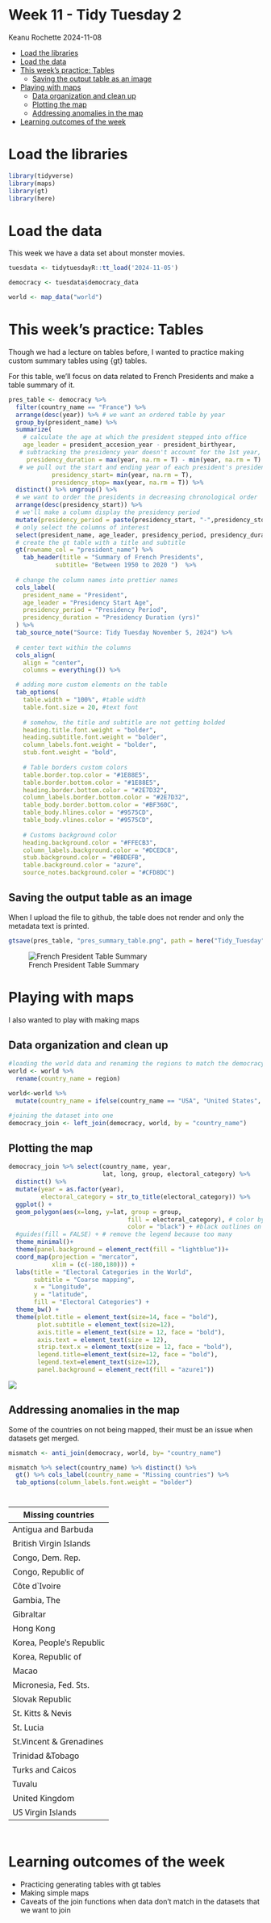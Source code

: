 Week 11 - Tidy Tuesday 2
================
Keanu Rochette
2024-11-08

- [Load the libraries](#load-the-libraries)
- [Load the data](#load-the-data)
- [This week’s practice: Tables](#this-weeks-practice-tables)
  - [Saving the output table as an
    image](#saving-the-output-table-as-an-image)
- [Playing with maps](#playing-with-maps)
  - [Data organization and clean up](#data-organization-and-clean-up)
  - [Plotting the map](#plotting-the-map)
  - [Addressing anomalies in the map](#addressing-anomalies-in-the-map)
- [Learning outcomes of the week](#learning-outcomes-of-the-week)

# Load the libraries

``` r
library(tidyverse)
library(maps)
library(gt)
library(here)
```

# Load the data

This week we have a data set about monster movies.

``` r
tuesdata <- tidytuesdayR::tt_load('2024-11-05')

democracy <- tuesdata$democracy_data

world <- map_data("world")
```

# This week’s practice: Tables

Though we had a lecture on tables before, I wanted to practice making
custom summary tables using {gt} tables.

For this table, we’ll focus on data related to French Presidents and
make a table summary of it.

``` r
pres_table <- democracy %>% 
  filter(country_name == "France") %>%  
  arrange(desc(year)) %>% # we want an ordered table by year
  group_by(president_name) %>% 
  summarize(
    # calculate the age at which the president stepped into office
    age_leader = president_accesion_year - president_birthyear,
   # subtracking the presidency year doesn't account for the 1st year, hence the +1
     presidency_duration = max(year, na.rm = T) - min(year, na.rm = T) + 1,
   # we pull out the start and ending year of each president's presidency
            presidency_start= min(year, na.rm = T),
            presidency_stop= max(year, na.rm = T)) %>% 
  distinct() %>% ungroup() %>% 
  # we want to order the presidents in decreasing chronological order
  arrange(desc(presidency_start)) %>%
  # we'll make a column display the presidency period
  mutate(presidency_period = paste(presidency_start, "-",presidency_stop)) %>% 
  # only select the columns of interest
  select(president_name, age_leader, presidency_period, presidency_duration) %>% 
  # create the gt table with a title and subtitle
  gt(rowname_col = "president_name") %>% 
    tab_header(title = "Summary of French Presidents", 
             subtitle= "Between 1950 to 2020 ")  %>%
  
  # change the column names into prettier names
  cols_label(
    president_name = "President",
    age_leader = "Presidency Start Age",
    presidency_period = "Presidency Period",
    presidency_duration = "Presidency Duration (yrs)"
  ) %>% 
  tab_source_note("Source: Tidy Tuesday November 5, 2024") %>%
  
  # center text within the columns 
  cols_align(
    align = "center",
    columns = everything()) %>% 

  # adding more custom elements on the table
  tab_options(
    table.width = "100%", #table width
    table.font.size = 20, #text font
    
    # somehow, the title and subtitle are not getting bolded
    heading.title.font.weight = "bolder",      
    heading.subtitle.font.weight = "bolder", 
    column_labels.font.weight = "bolder",
    stub.font.weight = "bold",
    
    # Table borders custom colors
    table.border.top.color = "#1E88E5",
    table.border.bottom.color = "#1E88E5",
    heading.border.bottom.color = "#2E7D32", 
    column_labels.border.bottom.color = "#2E7D32",  
    table_body.border.bottom.color = "#BF360C", 
    table_body.hlines.color = "#9575CD", 
    table_body.vlines.color = "#9575CD", 
    
    # Customs background color
    heading.background.color = "#FFECB3",
    column_labels.background.color = "#DCEDC8",
    stub.background.color = "#BBDEFB",
    table.background.color = "azure",
    source_notes.background.color = "#CFD8DC")
```

## Saving the output table as an image

When I upload the file to github, the table does not render and only the
metadata text is printed.

``` r
gtsave(pres_table, "pres_summary_table.png", path = here("Tidy_Tuesday", "tidy_tuesday_2", "outputs"))
```

<figure>
<img src="../outputs/pres_summary_table.png"
alt="French President Table Summary" />
<figcaption aria-hidden="true">French President Table
Summary</figcaption>
</figure>

# Playing with maps

I also wanted to play with making maps

## Data organization and clean up

``` r
#loading the world data and renaming the regions to match the democracy data
world <- world %>% 
  rename(country_name = region)

world<-world %>% 
  mutate(country_name = ifelse(country_name == "USA", "United States", country_name))
```

``` r
#joining the dataset into one
democracy_join <- left_join(democracy, world, by = "country_name")
```

## Plotting the map

``` r
democracy_join %>% select(country_name, year,
                          lat, long, group, electoral_category) %>% 
  distinct() %>% 
  mutate(year = as.factor(year),
         electoral_category = str_to_title(electoral_category)) %>% 
  ggplot() +
  geom_polygon(aes(x=long, y=lat, group = group,
                                 fill = electoral_category), # color by regions
                                 color = "black") + #black outlines on the map
  #guides(fill = FALSE) + # remove the legend because too many
  theme_minimal()+
  theme(panel.background = element_rect(fill = "lightblue"))+
  coord_map(projection = "mercator",
            xlim = (c(-180,180))) +
  labs(title = "Electoral Categories in the World",
       subtitle = "Coarse mapping",
       x = "Longitude",
       y = "latitude",
       fill = "Electoral Categories") +
  theme_bw() + 
  theme(plot.title = element_text(size=14, face = "bold"), 
        plot.subtitle = element_text(size=12),
        axis.title = element_text(size = 12, face = "bold"),
        axis.text = element_text(size = 12),
        strip.text.x = element_text(size = 12, face = "bold"),
        legend.title=element_text(size=12, face = "bold"),
        legend.text=element_text(size=12),
        panel.background = element_rect(fill = "azure1"))
```

![](../outputs/map_electoral_categories-1.png)<!-- -->

## Addressing anomalies in the map

Some of the countries on not being mapped, their must be an issue when
datasets get merged.

``` r
mismatch <- anti_join(democracy, world, by= "country_name")

mismatch %>% select(country_name) %>% distinct() %>% 
  gt() %>% cols_label(country_name = "Missing countries") %>% 
  tab_options(column_labels.font.weight = "bolder")
```

<div id="mffwfieooz" style="padding-left:0px;padding-right:0px;padding-top:10px;padding-bottom:10px;overflow-x:auto;overflow-y:auto;width:auto;height:auto;">
<style>#mffwfieooz table {
  font-family: system-ui, 'Segoe UI', Roboto, Helvetica, Arial, sans-serif, 'Apple Color Emoji', 'Segoe UI Emoji', 'Segoe UI Symbol', 'Noto Color Emoji';
  -webkit-font-smoothing: antialiased;
  -moz-osx-font-smoothing: grayscale;
}
&#10;#mffwfieooz thead, #mffwfieooz tbody, #mffwfieooz tfoot, #mffwfieooz tr, #mffwfieooz td, #mffwfieooz th {
  border-style: none;
}
&#10;#mffwfieooz p {
  margin: 0;
  padding: 0;
}
&#10;#mffwfieooz .gt_table {
  display: table;
  border-collapse: collapse;
  line-height: normal;
  margin-left: auto;
  margin-right: auto;
  color: #333333;
  font-size: 16px;
  font-weight: normal;
  font-style: normal;
  background-color: #FFFFFF;
  width: auto;
  border-top-style: solid;
  border-top-width: 2px;
  border-top-color: #A8A8A8;
  border-right-style: none;
  border-right-width: 2px;
  border-right-color: #D3D3D3;
  border-bottom-style: solid;
  border-bottom-width: 2px;
  border-bottom-color: #A8A8A8;
  border-left-style: none;
  border-left-width: 2px;
  border-left-color: #D3D3D3;
}
&#10;#mffwfieooz .gt_caption {
  padding-top: 4px;
  padding-bottom: 4px;
}
&#10;#mffwfieooz .gt_title {
  color: #333333;
  font-size: 125%;
  font-weight: initial;
  padding-top: 4px;
  padding-bottom: 4px;
  padding-left: 5px;
  padding-right: 5px;
  border-bottom-color: #FFFFFF;
  border-bottom-width: 0;
}
&#10;#mffwfieooz .gt_subtitle {
  color: #333333;
  font-size: 85%;
  font-weight: initial;
  padding-top: 3px;
  padding-bottom: 5px;
  padding-left: 5px;
  padding-right: 5px;
  border-top-color: #FFFFFF;
  border-top-width: 0;
}
&#10;#mffwfieooz .gt_heading {
  background-color: #FFFFFF;
  text-align: center;
  border-bottom-color: #FFFFFF;
  border-left-style: none;
  border-left-width: 1px;
  border-left-color: #D3D3D3;
  border-right-style: none;
  border-right-width: 1px;
  border-right-color: #D3D3D3;
}
&#10;#mffwfieooz .gt_bottom_border {
  border-bottom-style: solid;
  border-bottom-width: 2px;
  border-bottom-color: #D3D3D3;
}
&#10;#mffwfieooz .gt_col_headings {
  border-top-style: solid;
  border-top-width: 2px;
  border-top-color: #D3D3D3;
  border-bottom-style: solid;
  border-bottom-width: 2px;
  border-bottom-color: #D3D3D3;
  border-left-style: none;
  border-left-width: 1px;
  border-left-color: #D3D3D3;
  border-right-style: none;
  border-right-width: 1px;
  border-right-color: #D3D3D3;
}
&#10;#mffwfieooz .gt_col_heading {
  color: #333333;
  background-color: #FFFFFF;
  font-size: 100%;
  font-weight: bolder;
  text-transform: inherit;
  border-left-style: none;
  border-left-width: 1px;
  border-left-color: #D3D3D3;
  border-right-style: none;
  border-right-width: 1px;
  border-right-color: #D3D3D3;
  vertical-align: bottom;
  padding-top: 5px;
  padding-bottom: 6px;
  padding-left: 5px;
  padding-right: 5px;
  overflow-x: hidden;
}
&#10;#mffwfieooz .gt_column_spanner_outer {
  color: #333333;
  background-color: #FFFFFF;
  font-size: 100%;
  font-weight: bolder;
  text-transform: inherit;
  padding-top: 0;
  padding-bottom: 0;
  padding-left: 4px;
  padding-right: 4px;
}
&#10;#mffwfieooz .gt_column_spanner_outer:first-child {
  padding-left: 0;
}
&#10;#mffwfieooz .gt_column_spanner_outer:last-child {
  padding-right: 0;
}
&#10;#mffwfieooz .gt_column_spanner {
  border-bottom-style: solid;
  border-bottom-width: 2px;
  border-bottom-color: #D3D3D3;
  vertical-align: bottom;
  padding-top: 5px;
  padding-bottom: 5px;
  overflow-x: hidden;
  display: inline-block;
  width: 100%;
}
&#10;#mffwfieooz .gt_spanner_row {
  border-bottom-style: hidden;
}
&#10;#mffwfieooz .gt_group_heading {
  padding-top: 8px;
  padding-bottom: 8px;
  padding-left: 5px;
  padding-right: 5px;
  color: #333333;
  background-color: #FFFFFF;
  font-size: 100%;
  font-weight: initial;
  text-transform: inherit;
  border-top-style: solid;
  border-top-width: 2px;
  border-top-color: #D3D3D3;
  border-bottom-style: solid;
  border-bottom-width: 2px;
  border-bottom-color: #D3D3D3;
  border-left-style: none;
  border-left-width: 1px;
  border-left-color: #D3D3D3;
  border-right-style: none;
  border-right-width: 1px;
  border-right-color: #D3D3D3;
  vertical-align: middle;
  text-align: left;
}
&#10;#mffwfieooz .gt_empty_group_heading {
  padding: 0.5px;
  color: #333333;
  background-color: #FFFFFF;
  font-size: 100%;
  font-weight: initial;
  border-top-style: solid;
  border-top-width: 2px;
  border-top-color: #D3D3D3;
  border-bottom-style: solid;
  border-bottom-width: 2px;
  border-bottom-color: #D3D3D3;
  vertical-align: middle;
}
&#10;#mffwfieooz .gt_from_md > :first-child {
  margin-top: 0;
}
&#10;#mffwfieooz .gt_from_md > :last-child {
  margin-bottom: 0;
}
&#10;#mffwfieooz .gt_row {
  padding-top: 8px;
  padding-bottom: 8px;
  padding-left: 5px;
  padding-right: 5px;
  margin: 10px;
  border-top-style: solid;
  border-top-width: 1px;
  border-top-color: #D3D3D3;
  border-left-style: none;
  border-left-width: 1px;
  border-left-color: #D3D3D3;
  border-right-style: none;
  border-right-width: 1px;
  border-right-color: #D3D3D3;
  vertical-align: middle;
  overflow-x: hidden;
}
&#10;#mffwfieooz .gt_stub {
  color: #333333;
  background-color: #FFFFFF;
  font-size: 100%;
  font-weight: initial;
  text-transform: inherit;
  border-right-style: solid;
  border-right-width: 2px;
  border-right-color: #D3D3D3;
  padding-left: 5px;
  padding-right: 5px;
}
&#10;#mffwfieooz .gt_stub_row_group {
  color: #333333;
  background-color: #FFFFFF;
  font-size: 100%;
  font-weight: initial;
  text-transform: inherit;
  border-right-style: solid;
  border-right-width: 2px;
  border-right-color: #D3D3D3;
  padding-left: 5px;
  padding-right: 5px;
  vertical-align: top;
}
&#10;#mffwfieooz .gt_row_group_first td {
  border-top-width: 2px;
}
&#10;#mffwfieooz .gt_row_group_first th {
  border-top-width: 2px;
}
&#10;#mffwfieooz .gt_summary_row {
  color: #333333;
  background-color: #FFFFFF;
  text-transform: inherit;
  padding-top: 8px;
  padding-bottom: 8px;
  padding-left: 5px;
  padding-right: 5px;
}
&#10;#mffwfieooz .gt_first_summary_row {
  border-top-style: solid;
  border-top-color: #D3D3D3;
}
&#10;#mffwfieooz .gt_first_summary_row.thick {
  border-top-width: 2px;
}
&#10;#mffwfieooz .gt_last_summary_row {
  padding-top: 8px;
  padding-bottom: 8px;
  padding-left: 5px;
  padding-right: 5px;
  border-bottom-style: solid;
  border-bottom-width: 2px;
  border-bottom-color: #D3D3D3;
}
&#10;#mffwfieooz .gt_grand_summary_row {
  color: #333333;
  background-color: #FFFFFF;
  text-transform: inherit;
  padding-top: 8px;
  padding-bottom: 8px;
  padding-left: 5px;
  padding-right: 5px;
}
&#10;#mffwfieooz .gt_first_grand_summary_row {
  padding-top: 8px;
  padding-bottom: 8px;
  padding-left: 5px;
  padding-right: 5px;
  border-top-style: double;
  border-top-width: 6px;
  border-top-color: #D3D3D3;
}
&#10;#mffwfieooz .gt_last_grand_summary_row_top {
  padding-top: 8px;
  padding-bottom: 8px;
  padding-left: 5px;
  padding-right: 5px;
  border-bottom-style: double;
  border-bottom-width: 6px;
  border-bottom-color: #D3D3D3;
}
&#10;#mffwfieooz .gt_striped {
  background-color: rgba(128, 128, 128, 0.05);
}
&#10;#mffwfieooz .gt_table_body {
  border-top-style: solid;
  border-top-width: 2px;
  border-top-color: #D3D3D3;
  border-bottom-style: solid;
  border-bottom-width: 2px;
  border-bottom-color: #D3D3D3;
}
&#10;#mffwfieooz .gt_footnotes {
  color: #333333;
  background-color: #FFFFFF;
  border-bottom-style: none;
  border-bottom-width: 2px;
  border-bottom-color: #D3D3D3;
  border-left-style: none;
  border-left-width: 2px;
  border-left-color: #D3D3D3;
  border-right-style: none;
  border-right-width: 2px;
  border-right-color: #D3D3D3;
}
&#10;#mffwfieooz .gt_footnote {
  margin: 0px;
  font-size: 90%;
  padding-top: 4px;
  padding-bottom: 4px;
  padding-left: 5px;
  padding-right: 5px;
}
&#10;#mffwfieooz .gt_sourcenotes {
  color: #333333;
  background-color: #FFFFFF;
  border-bottom-style: none;
  border-bottom-width: 2px;
  border-bottom-color: #D3D3D3;
  border-left-style: none;
  border-left-width: 2px;
  border-left-color: #D3D3D3;
  border-right-style: none;
  border-right-width: 2px;
  border-right-color: #D3D3D3;
}
&#10;#mffwfieooz .gt_sourcenote {
  font-size: 90%;
  padding-top: 4px;
  padding-bottom: 4px;
  padding-left: 5px;
  padding-right: 5px;
}
&#10;#mffwfieooz .gt_left {
  text-align: left;
}
&#10;#mffwfieooz .gt_center {
  text-align: center;
}
&#10;#mffwfieooz .gt_right {
  text-align: right;
  font-variant-numeric: tabular-nums;
}
&#10;#mffwfieooz .gt_font_normal {
  font-weight: normal;
}
&#10;#mffwfieooz .gt_font_bold {
  font-weight: bold;
}
&#10;#mffwfieooz .gt_font_italic {
  font-style: italic;
}
&#10;#mffwfieooz .gt_super {
  font-size: 65%;
}
&#10;#mffwfieooz .gt_footnote_marks {
  font-size: 75%;
  vertical-align: 0.4em;
  position: initial;
}
&#10;#mffwfieooz .gt_asterisk {
  font-size: 100%;
  vertical-align: 0;
}
&#10;#mffwfieooz .gt_indent_1 {
  text-indent: 5px;
}
&#10;#mffwfieooz .gt_indent_2 {
  text-indent: 10px;
}
&#10;#mffwfieooz .gt_indent_3 {
  text-indent: 15px;
}
&#10;#mffwfieooz .gt_indent_4 {
  text-indent: 20px;
}
&#10;#mffwfieooz .gt_indent_5 {
  text-indent: 25px;
}
&#10;#mffwfieooz .katex-display {
  display: inline-flex !important;
  margin-bottom: 0.75em !important;
}
&#10;#mffwfieooz div.Reactable > div.rt-table > div.rt-thead > div.rt-tr.rt-tr-group-header > div.rt-th-group:after {
  height: 0px !important;
}
</style>
<table class="gt_table" data-quarto-disable-processing="false" data-quarto-bootstrap="false">
  <thead>
    <tr class="gt_col_headings">
      <th class="gt_col_heading gt_columns_bottom_border gt_left" rowspan="1" colspan="1" scope="col" id="Missing countries">Missing countries</th>
    </tr>
  </thead>
  <tbody class="gt_table_body">
    <tr><td headers="country_name" class="gt_row gt_left">Antigua and Barbuda</td></tr>
    <tr><td headers="country_name" class="gt_row gt_left">British Virgin Islands</td></tr>
    <tr><td headers="country_name" class="gt_row gt_left">Congo, Dem. Rep.</td></tr>
    <tr><td headers="country_name" class="gt_row gt_left">Congo, Republic of</td></tr>
    <tr><td headers="country_name" class="gt_row gt_left">Côte d`Ivoire</td></tr>
    <tr><td headers="country_name" class="gt_row gt_left">Gambia, The</td></tr>
    <tr><td headers="country_name" class="gt_row gt_left">Gibraltar</td></tr>
    <tr><td headers="country_name" class="gt_row gt_left">Hong Kong</td></tr>
    <tr><td headers="country_name" class="gt_row gt_left">Korea, People's Republic</td></tr>
    <tr><td headers="country_name" class="gt_row gt_left">Korea, Republic of</td></tr>
    <tr><td headers="country_name" class="gt_row gt_left">Macao</td></tr>
    <tr><td headers="country_name" class="gt_row gt_left">Micronesia, Fed. Sts.</td></tr>
    <tr><td headers="country_name" class="gt_row gt_left">Slovak Republic</td></tr>
    <tr><td headers="country_name" class="gt_row gt_left">St. Kitts &amp; Nevis</td></tr>
    <tr><td headers="country_name" class="gt_row gt_left">St. Lucia</td></tr>
    <tr><td headers="country_name" class="gt_row gt_left">St.Vincent &amp; Grenadines</td></tr>
    <tr><td headers="country_name" class="gt_row gt_left">Trinidad &amp;Tobago</td></tr>
    <tr><td headers="country_name" class="gt_row gt_left">Turks and Caicos</td></tr>
    <tr><td headers="country_name" class="gt_row gt_left">Tuvalu</td></tr>
    <tr><td headers="country_name" class="gt_row gt_left">United Kingdom</td></tr>
    <tr><td headers="country_name" class="gt_row gt_left">US Virgin Islands</td></tr>
  </tbody>
  &#10;  
</table>
</div>

# Learning outcomes of the week

- Practicing generating tables with gt tables
- Making simple maps
- Caveats of the join functions when data don’t match in the datasets
  that we want to join
